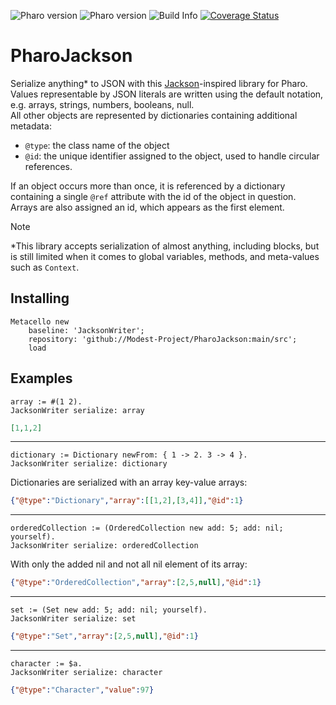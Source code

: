 ![Pharo version](https://img.shields.io/badge/Pharo-11-%23aac9ff.svg)
![Pharo version](https://img.shields.io/badge/Pharo-12-%23aac9ff.svg)
![Build Info](https://github.com/Modest-Project/PharoJackson/workflows/CI/badge.svg)
[![Coverage Status](https://coveralls.io/repos/github/Modest-Project/PharoJackson/badge.svg?branch=main)](https://coveralls.io/github/Modest-Project/PharoJackson?branch=main)

# PharoJackson

Serialize anything\* to JSON with this [Jackson](https://github.com/FasterXML/jackson)-inspired library for Pharo.  
Values representable by JSON literals are written using the default notation, e.g. arrays, strings, numbers, booleans, null.  
All other objects are represented by dictionaries containing additional metadata:
- `@type`: the class name of the object
- `@id`: the unique identifier assigned to the object, used to handle circular references.

If an object occurs more than once, it is referenced by a dictionary containing a single `@ref` attribute with the id of the object in question.  
Arrays are also assigned an id, which appears as the first element.

> [!NOTE]
> \*This library accepts serialization of almost anything, including blocks, but is still limited when it comes to global variables, methods, and meta-values such as `Context`.

## Installing

```st
Metacello new
	baseline: 'JacksonWriter';
  	repository: 'github://Modest-Project/PharoJackson:main/src';
  	load
```

## Examples

```st
array := #(1 2).
JacksonWriter serialize: array
```
```json
[1,1,2]
```
---
```st
dictionary := Dictionary newFrom: { 1 -> 2. 3 -> 4 }.
JacksonWriter serialize: dictionary
```
Dictionaries are serialized with an array key-value arrays:
```json
{"@type":"Dictionary","array":[[1,2],[3,4]],"@id":1}
```
---
```st
orderedCollection := (OrderedCollection new add: 5; add: nil; yourself).
JacksonWriter serialize: orderedCollection
```
With only the added nil and not all nil element of its array:
```json
{"@type":"OrderedCollection","array":[2,5,null],"@id":1}
```
---
```st
set := (Set new add: 5; add: nil; yourself).
JacksonWriter serialize: set
```
```json
{"@type":"Set","array":[2,5,null],"@id":1}
```
---
```st
character := $a.
JacksonWriter serialize: character
```
```json
{"@type":"Character","value":97}
```
